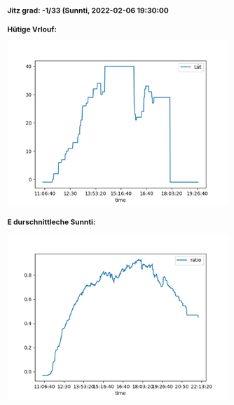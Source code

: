 ### Jitz grad: -1/33 (Sunnti, 2022-02-06 19:30:00

### Hütige Vrlouf:
![Graph](Today.png)

### E durschnittleche Sunnti:
![Graph](Sunnti.png)